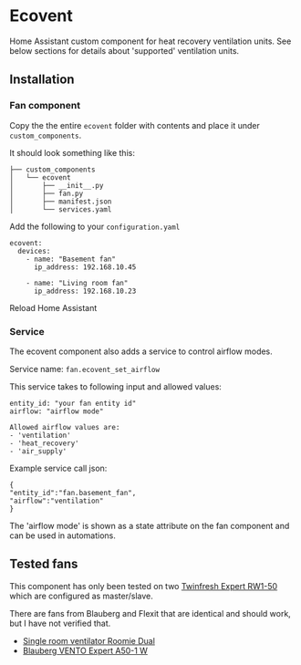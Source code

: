 # Ecovent
Home Assistant custom component for heat recovery ventilation units.
See below sections for details about 'supported' ventilation units.

## Installation
### Fan component
Copy the the entire `ecovent` folder with contents and place it under `custom_components`.

It should look something like this:
```
├── custom_components
│   └── ecovent
│       ├── __init__.py
│       ├── fan.py
│       ├── manifest.json
│       └── services.yaml
```

Add the following to your `configuration.yaml`
```
ecovent:
  devices: 
    - name: "Basement fan"
      ip_address: 192.168.10.45

    - name: "Living room fan"
      ip_address: 192.168.10.23
```

Reload Home Assistant

### Service
The ecovent component also adds a service to control airflow modes.

Service name: `fan.ecovent_set_airflow`

This service takes to following input and allowed values:
```
entity_id: "your fan entity id"
airflow: "airflow mode"

Allowed airflow values are:
- 'ventilation'
- 'heat_recovery'
- 'air_supply'
```

Example service call json:
```
{
"entity_id":"fan.basement_fan",
"airflow":"ventilation"
}
```

The 'airflow mode' is shown as a state attribute on the fan component and can be used in automations.

## Tested fans 
This component has only been tested on two [Twinfresh Expert RW1-50](http://vents-us.com/item/5262/VENTS_TwinFresh_Expert_RW1-50-2_Wi-Fi/) which are configured as master/slave.

There are fans from Blauberg and Flexit that are identical and should work, but I have not verified that.
- [Single room ventilator Roomie Dual](https://www.flexit.no/en/products/single_room_ventilator/single_room_ventilator_roomie_dual/single_room_ventilator_roomie_dual/)
- [Blauberg VENTO Expert A50-1 W](https://blaubergventilatoren.de/en/product/vento-expert-a50-1-w)
